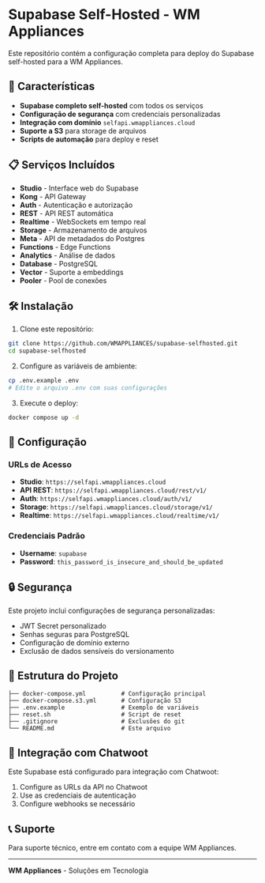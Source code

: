 # Supabase Self-Hosted - WM Appliances

Este repositório contém a configuração completa para deploy do Supabase self-hosted para a WM Appliances.

## 🚀 Características

- **Supabase completo self-hosted** com todos os serviços
- **Configuração de segurança** com credenciais personalizadas
- **Integração com domínio** `selfapi.wmappliances.cloud`
- **Suporte a S3** para storage de arquivos
- **Scripts de automação** para deploy e reset

## 📋 Serviços Incluídos

- **Studio** - Interface web do Supabase
- **Kong** - API Gateway
- **Auth** - Autenticação e autorização
- **REST** - API REST automática
- **Realtime** - WebSockets em tempo real
- **Storage** - Armazenamento de arquivos
- **Meta** - API de metadados do Postgres
- **Functions** - Edge Functions
- **Analytics** - Análise de dados
- **Database** - PostgreSQL
- **Vector** - Suporte a embeddings
- **Pooler** - Pool de conexões

## 🛠️ Instalação

1. Clone este repositório:
```bash
git clone https://github.com/WMAPPLIANCES/supabase-selfhosted.git
cd supabase-selfhosted
```

2. Configure as variáveis de ambiente:
```bash
cp .env.example .env
# Edite o arquivo .env com suas configurações
```

3. Execute o deploy:
```bash
docker compose up -d
```

## 🔧 Configuração

### URLs de Acesso

- **Studio**: `https://selfapi.wmappliances.cloud`
- **API REST**: `https://selfapi.wmappliances.cloud/rest/v1/`
- **Auth**: `https://selfapi.wmappliances.cloud/auth/v1/`
- **Storage**: `https://selfapi.wmappliances.cloud/storage/v1/`
- **Realtime**: `https://selfapi.wmappliances.cloud/realtime/v1/`

### Credenciais Padrão

- **Username**: `supabase`
- **Password**: `this_password_is_insecure_and_should_be_updated`

## 🔒 Segurança

Este projeto inclui configurações de segurança personalizadas:

- JWT Secret personalizado
- Senhas seguras para PostgreSQL
- Configuração de domínio externo
- Exclusão de dados sensíveis do versionamento

## 📁 Estrutura do Projeto

```
├── docker-compose.yml          # Configuração principal
├── docker-compose.s3.yml       # Configuração S3
├── .env.example                # Exemplo de variáveis
├── reset.sh                    # Script de reset
├── .gitignore                  # Exclusões do git
└── README.md                   # Este arquivo
```

## 🤝 Integração com Chatwoot

Este Supabase está configurado para integração com Chatwoot:

1. Configure as URLs da API no Chatwoot
2. Use as credenciais de autenticação
3. Configure webhooks se necessário

## 📞 Suporte

Para suporte técnico, entre em contato com a equipe WM Appliances.

---

**WM Appliances** - Soluções em Tecnologia
